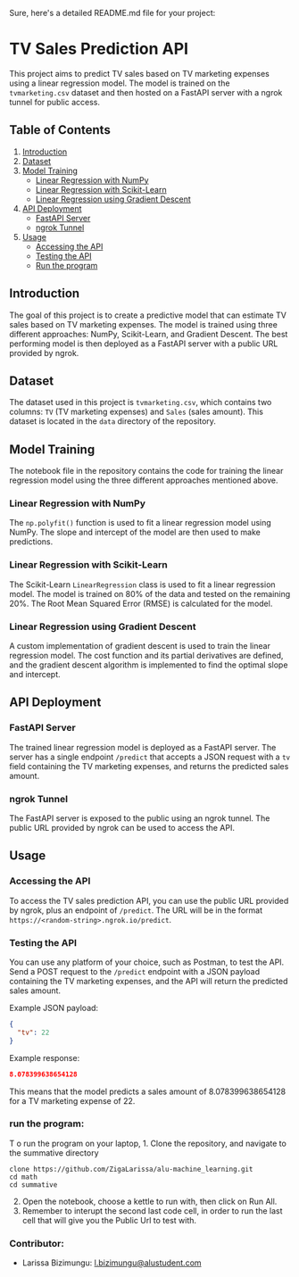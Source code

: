 Sure, here's a detailed README.md file for your project:

# TV Sales Prediction API

This project aims to predict TV sales based on TV marketing expenses using a linear regression model. The model is trained on the `tvmarketing.csv` dataset and then hosted on a FastAPI server with a ngrok tunnel for public access.

## Table of Contents
1. [Introduction](#introduction)
2. [Dataset](#dataset)
3. [Model Training](#model-training)
   - [Linear Regression with NumPy](#linear-regression-with-numpy)
   - [Linear Regression with Scikit-Learn](#linear-regression-with-scikit-learn)
   - [Linear Regression using Gradient Descent](#linear-regression-using-gradient-descent)
4. [API Deployment](#api-deployment)
   - [FastAPI Server](#fastapi-server)
   - [ngrok Tunnel](#ngrok-tunnel)
5. [Usage](#usage)
   - [Accessing the API](#accessing-the-api)
   - [Testing the API](#testing-the-api)
   - [Run the program](run-the-program)

## Introduction

The goal of this project is to create a predictive model that can estimate TV sales based on TV marketing expenses. The model is trained using three different approaches: NumPy, Scikit-Learn, and Gradient Descent. The best performing model is then deployed as a FastAPI server with a public URL provided by ngrok.

## Dataset

The dataset used in this project is `tvmarketing.csv`, which contains two columns: `TV` (TV marketing expenses) and `Sales` (sales amount). This dataset is located in the `data` directory of the repository.

## Model Training

The notebook file in the repository contains the code for training the linear regression model using the three different approaches mentioned above.

### Linear Regression with NumPy

The `np.polyfit()` function is used to fit a linear regression model using NumPy. The slope and intercept of the model are then used to make predictions.

### Linear Regression with Scikit-Learn

The Scikit-Learn `LinearRegression` class is used to fit a linear regression model. The model is trained on 80% of the data and tested on the remaining 20%. The Root Mean Squared Error (RMSE) is calculated for the model.

### Linear Regression using Gradient Descent

A custom implementation of gradient descent is used to train the linear regression model. The cost function and its partial derivatives are defined, and the gradient descent algorithm is implemented to find the optimal slope and intercept.

## API Deployment

### FastAPI Server

The trained linear regression model is deployed as a FastAPI server. The server has a single endpoint `/predict` that accepts a JSON request with a `tv` field containing the TV marketing expenses, and returns the predicted sales amount.

### ngrok Tunnel

The FastAPI server is exposed to the public using an ngrok tunnel. The public URL provided by ngrok can be used to access the API.

## Usage

### Accessing the API

To access the TV sales prediction API, you can use the public URL provided by ngrok, plus an endpoint of `/predict`. The URL will be in the format `https://<random-string>.ngrok.io/predict`.

### Testing the API

You can use any platform of your choice, such as Postman, to test the API. Send a POST request to the `/predict` endpoint with a JSON payload containing the TV marketing expenses, and the API will return the predicted sales amount.

Example JSON payload:

```json
{
  "tv": 22
}
```

Example response:

```json
8.078399638654128
```

This means that the model predicts a sales amount of 8.078399638654128 for a TV marketing expense of 22.


### run the program:
T o run the program on your laptop, 1. Clone the repository, and navigate to the summative directory
```
clone https://github.com/ZigaLarissa/alu-machine_learning.git
cd math
cd summative
```
2. Open the notebook, choose a kettle to run with, then click on Run All.
3. Remember to interupt the second last code cell, in order to run the last cell that will give you the Public Url to test with.

### Contributor:
- Larissa Bizimungu: l.bizimungu@alustudent.com
